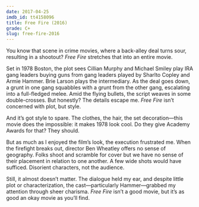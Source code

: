 ```yaml
---
date: 2017-04-25
imdb_id: tt4158096
title: Free Fire (2016)
grade: C+
slug: free-fire-2016
---
```


You know that scene in crime movies, where a back-alley deal turns sour, resulting in a shootout? _Free Fire_ stretches that into an entire movie.

Set in 1978 Boston, the plot sees Cillian Murphy and Michael Smiley play IRA gang leaders buying guns from gang leaders played by Sharlto Copley and Armie Hammer. Brie Larson plays the intermediary. As the deal goes down, a grunt in one gang squabbles with a grunt from the other gang, escalating into a full-fledged melee. Amid the flying bullets, the script weaves in some double-crosses. But honestly? The details escape me. _Free Fire_ isn’t concerned with plot, but style.

And it’s got style to spare. The clothes, the hair, the set decoration—this movie does the impossible: it makes 1978 look cool. Do they give Academy Awards for that? They should.

But as much as I enjoyed the film’s look, the execution frustrated me. When the firefight breaks out, director Ben Wheatley offers no sense of geography. Folks shoot and scramble for cover but we have no sense of their placement in relation to one another. A few wide shots would have sufficed. Disorient characters, not the audience.

Still, it almost doesn’t matter. The dialogue held my ear, and despite little plot or characterization, the cast—particularly Hammer—grabbed my attention through sheer charisma. _Free Fire_ isn’t a good movie, but it’s as good an okay movie as you’ll find.

